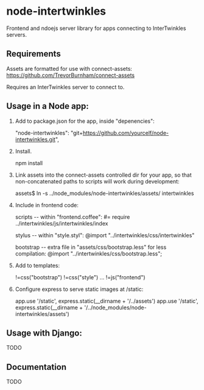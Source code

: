 # node-intertwinkles

Frontend and ndoejs server library for apps connecting to InterTwinkles servers.

## Requirements

Assets are formatted for use with connect-assets:
https://github.com/TrevorBurnham/connect-assets

Requires an InterTwinkles server to connect to.

## Usage in a Node app:

1. Add to package.json for the app, inside "depenencies":

    "node-intertwinkles": "git+https://github.com/yourcelf/node-intertwinkles.git",

2. Install.

    npm install

3. Link assets into the connect-assets controlled dir for your app, so that non-concatenated paths to scripts will work during development:

    assets$ ln -s ../node_modules/node-intertwinkles/assets/ intertwinkles

4. Include in frontend code:

    scripts -- within "frontend.coffee":
        #= require ../intertwinkles/js/intertwinkles/index

    stylus -- within "style.styl":
        @import "../intertwinkles/css/intertwinkles"

    bootstrap -- extra file in "assets/css/bootstrap.less" for less compilation: 
        @import "../intertwinkles/css/bootstrap.less";

5. Add to templates:

    !=css("bootstrap")
    !=css("style")
    ...
    !=js("frontend")

6. Configure express to serve static images at /static:

    app.use '/static', express.static(__dirname + '/../assets')
    app.use '/static', express.static(__dirname + '/../node_modules/node-intertwinkles/assets')

## Usage with Django:

TODO

## Documentation

TODO
